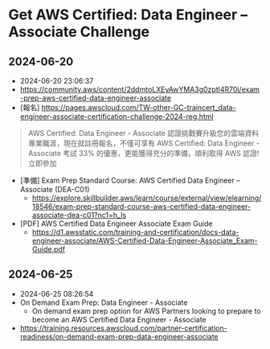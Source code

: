 # Get AWS Certified: Data Engineer – Associate Challenge

## 2024-06-20

- 2024-06-20 23:06:37
- https://community.aws/content/2ddmtoLXEyAwYMA3g0zptl4R70i/exam-prep-aws-certified-data-engineer-associate
- [報名] https://pages.awscloud.com/TW-other-GC-traincert_data-engineer-associate-certification-challenge-2024-reg.html

> AWS Certified: Data Engineer - Associate 認證挑戰賽升級您的雲端資料專業職涯，現在就註冊報名，不僅可享有 AWS Certified: Data Engineer - Associate 考試 33% 的優惠，更能獲得充分的準備，順利取得 AWS 認證! 立即參加

- [準備] Exam Prep Standard Course: AWS Certified Data Engineer – Associate (DEA-C01)
    - https://explore.skillbuilder.aws/learn/course/external/view/elearning/18546/exam-prep-standard-course-aws-certified-data-engineer-associate-dea-c01?nc1=h_ls
- [PDF] AWS Certified Data Engineer Associate Exam Guide
    - https://d1.awsstatic.com/training-and-certification/docs-data-engineer-associate/AWS-Certified-Data-Engineer-Associate_Exam-Guide.pdf

## 2024-06-25

- 2024-06-25 08:26:54
- On Demand Exam Prep: Data Engineer - Associate
    - On demand exam prep option for AWS Partners looking to prepare to become an AWS Certified Data Engineer - Associate
- https://training.resources.awscloud.com/partner-certification-readiness/on-demand-exam-prep-data-engineer-associate